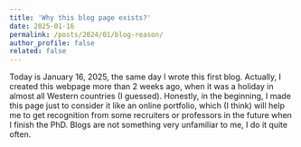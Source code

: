 ```yaml
---
title: 'Why this blog page exists?'
date: 2025-01-16
permalink: /posts/2024/01/blog-reason/
author_profile: false
related: false
---
```


Today is January 16, 2025, the same day I wrote this first blog. Actually, I created this webpage more than 2 weeks ago, when it was a holiday in almost all Western countries (I guessed). Honestly, in the beginning, I made this page just to consider it like an online portfolio, which (I think) will help me to get recognition from some recruiters or professors in the future when I finish the PhD.
Blogs are not something very unfamiliar to me, I do it quite often.